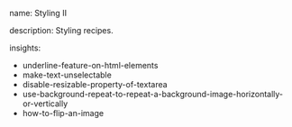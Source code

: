name: Styling II

description: Styling recipes. 

insights:
  - underline-feature-on-html-elements
  - make-text-unselectable
  - disable-resizable-property-of-textarea
  - use-background-repeat-to-repeat-a-background-image-horizontally-or-vertically
  - how-to-flip-an-image
 
